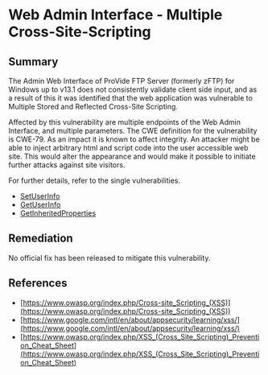 # Web Admin Interface - Multiple Cross-Site-Scripting

## Summary

The Admin Web Interface of ProVide FTP Server (formerly zFTP) for Windows up to v13.1 does not consistently validate client side input, and as a result of this it was identified that the web application was vulnerable to Multiple Stored and Reflected Cross-Site Scripting.

Affected by this vulnerability are multiple endpoints of the Web Admin Interface, and multiple parameters. The CWE definition for the vulnerability is CWE-79. As an impact it is known to affect integrity. An attacker might be able to inject arbitrary html and script code into the user accessible web site. This would alter the appearance and would make it possible to initiate further attacks against site visitors.

For further details, refer to the single vulnerabilities.

* [SetUserInfo](https://github.com/belong2yourself/vulnerabilities/tree/master/ProVide/Web%20Admin%20Interface%20-%20Multiple%20Cross-Site-Scripting/GetInheritedProperties%20-%20Reflected%20Cross-Site%20Scripting)
* [GetUserInfo](https://github.com/belong2yourself/vulnerabilities/tree/master/ProVide/Web%20Admin%20Interface%20-%20Multiple%20Cross-Site-Scripting/GetUserInfo%20-%20Reflected%20Cross-Site%20Scripting)
* [GetInheritedProperties](https://github.com/belong2yourself/vulnerabilities/tree/master/ProVide/Web%20Admin%20Interface%20-%20Multiple%20Cross-Site-Scripting/SetUserInfo%20-%20Stored%20Cross-Site%20Scripting)

## Remediation

No official fix has been released to mitigate this vulnerability.

## References

* [https://www.owasp.org/index.php/Cross-site_Scripting_(XSS)](https://www.owasp.org/index.php/Cross-site_Scripting_(XSS)) 
* [https://www.google.com/intl/en/about/appsecurity/learning/xss/](https://www.google.com/intl/en/about/appsecurity/learning/xss/)
* [https://www.owasp.org/index.php/XSS_(Cross_Site_Scripting)_Prevention_Cheat_Sheet](https://www.owasp.org/index.php/XSS_(Cross_Site_Scripting)_Prevention_Cheat_Sheet) 
